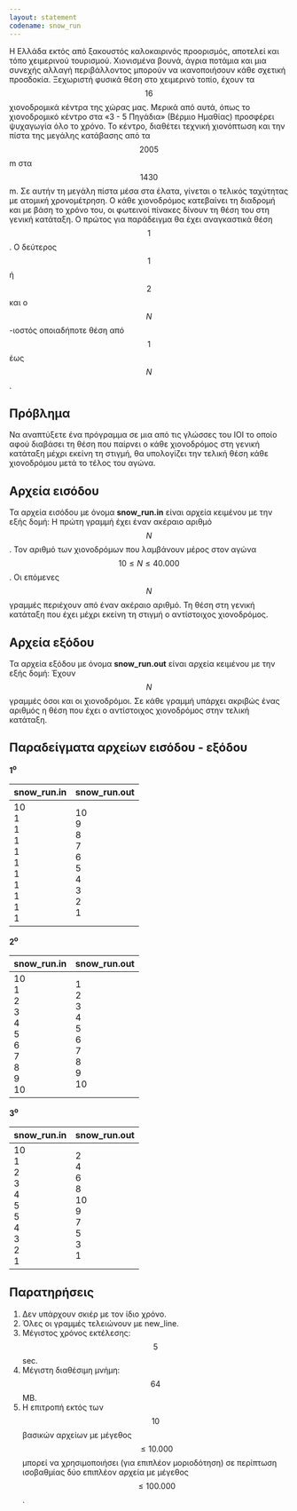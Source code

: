 ```yaml
---
layout: statement
codename: snow_run
---
```


Η Ελλάδα εκτός από ξακουστός καλοκαιρινός προορισμός, αποτελεί και τόπο χειμερινού τουρισμού. Χιονισμένα βουνά, άγρια ποτάμια και μια συνεχής αλλαγή περιβάλλοντος μπορούν να ικανοποιήσουν κάθε σχετική προσδοκία. Ξεχωριστή φυσικά θέση στο χειμερινό τοπίο, έχουν τα $$16$$ χιονοδρομικά κέντρα της χώρας μας. Μερικά από αυτά, όπως το χιονοδρομικό κέντρο στα «3 - 5 Πηγάδια» (Βέρμιο Ημαθίας) προσφέρει ψυχαγωγία όλο το χρόνο. Το κέντρο, διαθέτει τεχνική χιονόπτωση και την πίστα της μεγάλης κατάβασης από τα $$2005$$m στα $$1430$$m. Σε αυτήν τη μεγάλη πίστα μέσα στα έλατα, γίνεται ο τελικός ταχύτητας με ατομική χρονομέτρηση. Ο κάθε χιονοδρόμος κατεβαίνει τη διαδρομή και με βάση το χρόνο του, οι φωτεινοί πίνακες δίνουν τη θέση του στη γενική κατάταξη. Ο πρώτος για παράδειγμα θα έχει αναγκαστικά θέση $$1$$. Ο δεύτερος $$1$$ ή $$2$$ και ο $$N$$-ιοστός οποιαδήποτε θέση από $$1$$ έως $$N$$.

## Πρόβλημα

Nα αναπτύξετε ένα πρόγραμμα σε μια από τις γλώσσες του ΙΟΙ το οποίο αφού διαβάσει τη θέση που παίρνει ο κάθε χιονοδρόμος στη γενική κατάταξη μέχρι εκείνη τη στιγμή, θα υπολογίζει την τελική θέση κάθε χιονοδρόμου μετά το τέλος του αγώνα.

## Αρχεία εισόδου

Τα αρχεία εισόδου με όνομα **snow_run.in** είναι αρχεία κειμένου με την εξής δομή: Η πρώτη γραμμή έχει έναν ακέραιο αριθμό $$N$$. Τον αριθμό των χιονοδρόμων που λαμβάνουν μέρος στον αγώνα $$10 \leq N \leq 40.000$$. Οι επόμενες $$N$$ γραμμές περιέχουν από έναν ακέραιο αριθμό. Τη θέση στη γενική κατάταξη που έχει μέχρι εκείνη τη στιγμή ο αντίστοιχος χιονοδρόμος.

## Αρχεία εξόδου

Τα αρχεία εξόδου με όνομα **snow_run.out** είναι αρχεία κειμένου με την εξής δομή: Έχουν $$N$$ γραμμές όσοι και οι χιονοδρόμοι. Σε κάθε γραμμή υπάρχει ακριβώς ένας αριθμός η θέση που έχει ο αντίστοιχος χιονοδρόμος στην τελική κατάταξη.

## Παραδείγματα αρχείων εισόδου - εξόδου

**1<sup>o</sup>**

| **snow_run.in**                         | **snow_run.out** |
| ------------------------------------ | ------------- |
| 10 <br> 1 <br> 1 <br> 1 <br> 1 <br> 1 <br> 1 <br> 1 <br> 1 <br> 1 <br> 1 | 10 <br> 9 <br> 8 <br> 7 <br> 6 <br> 5 <br> 4 <br> 3 <br> 2 <br> 1 |


**2<sup>o</sup>**

| **snow_run.in**                         | **snow_run.out** |
| ------------------------------------ | ------------- |
| 10 <br> 1 <br> 2 <br> 3 <br> 4 <br> 5 <br> 6 <br> 7 <br> 8 <br> 9 <br> 10 | 1 <br> 2 <br> 3 <br> 4 <br> 5 <br> 6 <br> 7 <br> 8 <br> 9 <br> 10 |

**3<sup>o</sup>**

| **snow_run.in**                         | **snow_run.out** |
| ------------------------------------ | ------------- |
| 10 <br> 1 <br> 2 <br> 3 <br> 4 <br> 5 <br> 5 <br> 4 <br> 3 <br> 2 <br> 1 |  2 <br> 4 <br> 6 <br> 8 <br> 10 <br> 9 <br>7 <br> 5 <br> 3 <br> 1 |

## Παρατηρήσεις

 1. Δεν υπάρχουν σκιέρ με τον ίδιο χρόνο.
 2. Όλες οι γραμμές τελειώνουν με new_line.
 3. Μέγιστος χρόνος εκτέλεσης: $$5$$ sec.
 4. Μέγιστη διαθέσιμη μνήμη: $$64$$ MB.
 5. Η επιτροπή εκτός των $$10$$ βασικών αρχείων με μέγεθος $$\leq 10.000$$ μπορεί να χρησιμοποιήσει (για επιπλέον μοριοδότηση) σε περίπτωση ισοβαθμίας δύο επιπλέον αρχεία με μέγεθος $$\leq 100.000$$.
